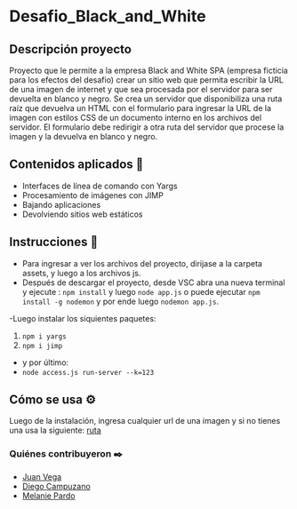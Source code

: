 # Desafio_Black_and_White

## Descripción proyecto
Proyecto que le permite a la empresa Black and White SPA (empresa ficticia para los efectos del desafio) crear un sitio web que permita escribir la URL de una imagen de internet y que sea procesada por el servidor para ser devuelta en blanco y negro. Se crea un servidor que disponibiliza una ruta raíz que devuelva un HTML con el
formulario para ingresar la URL de la imagen con estilos CSS de un documento interno en los archivos del servidor. El formulario debe redirigir a otra ruta del servidor que procese la imagen y la devuelva en blanco y negro.

## Contenidos aplicados 📖

- Interfaces de línea de comando con Yargs
- Procesamiento de imágenes con JIMP
- Bajando aplicaciones
- Devolviendo sitios web estáticos


## Instrucciones 📌
- Para ingresar a ver los archivos del proyecto, dirijase a la carpeta assets, y luego a los archivos js.
- Después de descargar el proyecto, desde VSC abra una nueva terminal y ejecute : `npm install` y luego
`node app.js` o puede ejecutar `npm install -g nodemon` y por ende luego `nodemon app.js`.

-Luego instalar los siquientes paquetes:  
1. `npm i yargs`
2. `npm i jimp`
 - y por último:
 - `node access.js run-server --k=123`


## Cómo se usa ⚙️
  Luego de la instalación, ingresa cualquier url de una imagen y si no tienes una usa la siguiente: [ruta](https://miviaje.com/wp-content/uploads/2016/05/shutterstock_337174700.jpg)
### Quiénes contribuyeron ✒️

+ [Juan Vega](https://github.com/juanv5)
+ [Diego Campuzano](https://github.com/hermani456)
+ [Melanie Pardo](https://github.com/melaniepardo)
